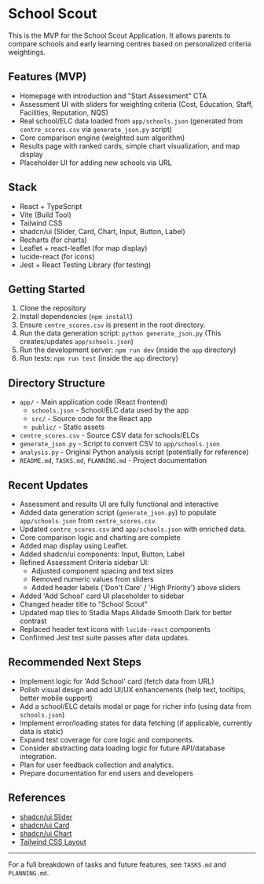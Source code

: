 # School Scout

This is the MVP for the School Scout Application. It allows parents to compare schools and early learning centres based on personalized criteria weightings.

## Features (MVP)
- Homepage with introduction and "Start Assessment" CTA
- Assessment UI with sliders for weighting criteria (Cost, Education, Staff, Facilities, Reputation, NQS)
- Real school/ELC data loaded from `app/schools.json` (generated from `centre_scores.csv` via `generate_json.py` script)
- Core comparison engine (weighted sum algorithm)
- Results page with ranked cards, simple chart visualization, and map display
- Placeholder UI for adding new schools via URL

## Stack
- React + TypeScript
- Vite (Build Tool)
- Tailwind CSS
- shadcn/ui (Slider, Card, Chart, Input, Button, Label)
- Recharts (for charts)
- Leaflet + react-leaflet (for map display)
- lucide-react (for icons)
- Jest + React Testing Library (for testing)

## Getting Started
1. Clone the repository
2. Install dependencies (`npm install`)
3. Ensure `centre_scores.csv` is present in the root directory.
4. Run the data generation script: `python generate_json.py` (This creates/updates `app/schools.json`)
5. Run the development server: `npm run dev` (inside the `app` directory)
6. Run tests: `npm run test` (inside the `app` directory)

## Directory Structure
- `app/` - Main application code (React frontend)
  - `schools.json` - School/ELC data used by the app
  - `src/` - Source code for the React app
  - `public/` - Static assets
- `centre_scores.csv` - Source CSV data for schools/ELCs
- `generate_json.py` - Script to convert CSV to `app/schools.json`
- `analysis.py` - Original Python analysis script (potentially for reference)
- `README.md`, `TASKS.md`, `PLANNING.md` - Project documentation

## Recent Updates
- Assessment and results UI are fully functional and interactive
- Added data generation script (`generate_json.py`) to populate `app/schools.json` from `centre_scores.csv`.
- Updated `centre_scores.csv` and `app/schools.json` with enriched data.
- Core comparison logic and charting are complete
- Added map display using Leaflet.
- Added shadcn/ui components: Input, Button, Label
- Refined Assessment Criteria sidebar UI:
  - Adjusted component spacing and text sizes
  - Removed numeric values from sliders
  - Added header labels ('Don't Care' / 'High Priority') above sliders
- Added 'Add School' card UI placeholder to sidebar
- Changed header title to "School Scout"
- Updated map tiles to Stadia Maps Alidade Smooth Dark for better contrast
- Replaced header text icons with `lucide-react` components
- Confirmed Jest test suite passes after data updates.

## Recommended Next Steps
- Implement logic for 'Add School' card (fetch data from URL)
- Polish visual design and add UI/UX enhancements (help text, tooltips, better mobile support)
- Add a school/ELC details modal or page for richer info (using data from `schools.json`)
- Implement error/loading states for data fetching (if applicable, currently data is static)
- Expand test coverage for core logic and components.
- Consider abstracting data loading logic for future API/database integration.
- Plan for user feedback collection and analytics.
- Prepare documentation for end users and developers

## References
- [shadcn/ui Slider](https://ui.shadcn.com/docs/components/slider)
- [shadcn/ui Card](https://ui.shadcn.com/docs/components/card)
- [shadcn/ui Chart](https://ui.shadcn.com/docs/components/chart)
- [Tailwind CSS Layout](https://tailwindcss.com/docs/display)

---
For a full breakdown of tasks and future features, see `TASKS.md` and `PLANNING.md`.
